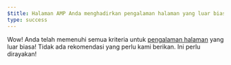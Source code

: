 ```yaml
---
$title: Halaman AMP Anda menghadirkan pengalaman halaman yang luar biasa!
type: success
---
```


Wow! Anda telah memenuhi semua kriteria untuk [pengalaman halaman](https://developers.google.com/search/docs/guides/page-experience) yang luar biasa! Tidak ada rekomendasi yang perlu kami berikan. Ini perlu dirayakan!
